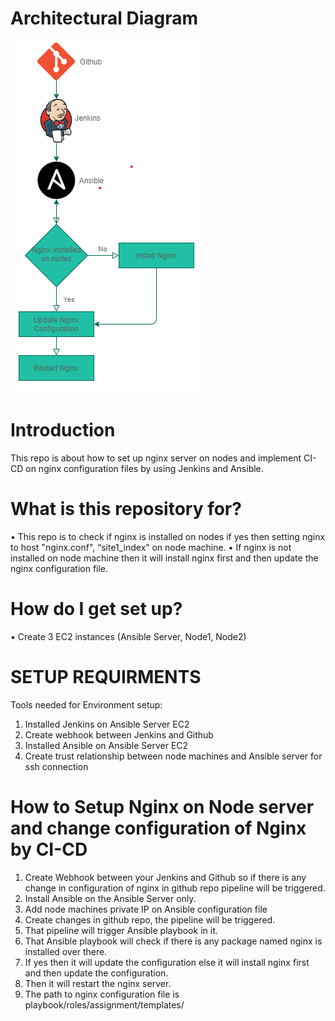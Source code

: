 ﻿# Architectural Diagram #

![Alt text](Architecture.png?raw=true "Optional Title")
 

# Introduction #

This repo is about how to set up nginx server on nodes and implement CI-CD on nginx configuration files by using Jenkins and Ansible.


# What is this repository for? #

• This repo is to check if nginx is installed on nodes if yes then setting nginx to host "nginx.conf", “site1_index” on node machine.
• If nginx is not installed on node machine then it will install nginx first and then update the nginx configuration file.


# How do I get set up? #

• Create 3 EC2 instances (Ansible Server, Node1, Node2)


# SETUP REQUIRMENTS #

Tools needed for Environment setup:
1. Installed Jenkins on Ansible Server EC2
2. Create webhook between Jenkins and Github
3. Installed Ansible on Ansible Server EC2 
4. Create trust relationship between node machines and Ansible server for ssh connection


# How to Setup Nginx on Node server and change configuration of Nginx by CI-CD #

1. Create Webhook between your Jenkins and Github so if there is any change in configuration of nginx in github repo pipeline will be triggered.
2. Install Ansible on the Ansible Server only.
3. Add node machines private IP on Ansible configuration file 
4. Create changes in github repo, the pipeline will be triggered.
5. That pipeline will trigger Ansible playbook in it.
6. That Ansible playbook will check if there is any package named nginx is installed over there.
7. If yes then it will update the configuration else it will install nginx first and then update the configuration.
8. Then it will restart the nginx server. 
9. The path to nginx configuration file is playbook/roles/assignment/templates/ 

